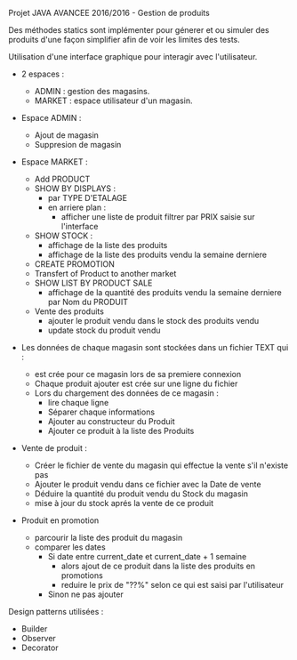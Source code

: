 Projet JAVA AVANCEE 2016/2016 - Gestion de produits

Des méthodes statics sont implémenter pour génerer et ou simuler des produits 
d'une façon simplifier afin de voir les limites des tests.

Utilisation d'une interface graphique pour interagir avec l'utilisateur.
- 2 espaces :
    - ADMIN : gestion des magasins.
    - MARKET : espace utilisateur d'un magasin.
- Espace ADMIN :
    - Ajout de magasin
    - Suppresion de magasin
- Espace MARKET :
    - Add PRODUCT
    - SHOW BY DISPLAYS :
        - par TYPE D'ETALAGE
        - en arriere plan :
            - afficher une liste de produit filtrer par PRIX saisie sur l'interface
    - SHOW STOCK :
        - affichage de la liste des produits
        - affichage de la liste des produits vendu la semaine derniere
    - CREATE PROMOTION
    - Transfert of Product to another market   
    - SHOW LIST BY PRODUCT SALE
       - affichage de la quantité des produits vendu la semaine derniere par Nom du PRODUIT
    - Vente des produits
        - ajouter le produit vendu dans le stock des produits vendu
        - update stock du produit vendu

- Les données de chaque magasin sont stockées dans un fichier TEXT qui :
    - est crée pour ce magasin lors de sa premiere connexion
    - Chaque produit ajouter est crée sur une ligne du fichier
    - Lors du chargement des données de ce magasin :
        - lire chaque ligne
        - Séparer chaque informations 
        - Ajouter au constructeur du Produit
        - Ajouter ce produit à la liste des Produits
- Vente de produit :
    - Créer le fichier de vente du magasin qui effectue la vente s'il n'existe pas
    - Ajouter le produit vendu dans ce fichier avec la Date de vente
    - Déduire la quantité du produit vendu du Stock du magasin
    - mise à jour du stock aprés la vente de ce produit
- Produit en promotion
    - parcourir la liste des produit du magasin
    - comparer les dates
        - Si date entre current_date et current_date + 1 semaine
            - alors ajout de ce produit dans la liste des produits en promotions
            - reduire le prix de "??%" selon ce qui est saisi par l'utilisateur
        - Sinon ne pas ajouter
        
        
Design patterns utilisées :
- Builder
- Observer
- Decorator
